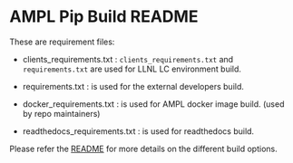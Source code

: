 # AMPL Pip Build README

These are requirement files:

* clients_requirements.txt : `clients_requirements.txt` and `requirements.txt` are used for LLNL LC environment build.

* requirements.txt : is used for the external developers build.

* docker_requirements.txt : is used for AMPL docker image build. (used by repo maintainers)

* readthedocs_requirements.txt : is used for readthedocs build.

Please refer the [README](https://github.com/ATOMScience-org/AMPL#create-pip-env) for more details on the different build options.

